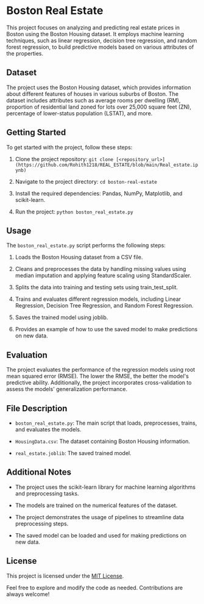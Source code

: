 # Boston Real Estate

This project focuses on analyzing and predicting real estate prices in Boston using the Boston Housing dataset. It employs machine learning techniques, such as linear regression, decision tree regression, and random forest regression, to build predictive models based on various attributes of the properties.

## Dataset

The project uses the Boston Housing dataset, which provides information about different features of houses in various suburbs of Boston. The dataset includes attributes such as average rooms per dwelling (RM), proportion of residential land zoned for lots over 25,000 square feet (ZN), percentage of lower-status population (LSTAT), and more.

## Getting Started

To get started with the project, follow these steps:

1. Clone the project repository: `git clone [<repository_url>](https://github.com/Rohith1218/REAL_ESTATE/blob/main/Real_estate.ipynb)`

2. Navigate to the project directory: `cd boston-real-estate`

3. Install the required dependencies: Pandas, NumPy, Matplotlib, and scikit-learn.

4. Run the project: `python boston_real_estate.py`

## Usage

The `boston_real_estate.py` script performs the following steps:

1. Loads the Boston Housing dataset from a CSV file.

2. Cleans and preprocesses the data by handling missing values using median imputation and applying feature scaling using StandardScaler.

3. Splits the data into training and testing sets using train_test_split.

4. Trains and evaluates different regression models, including Linear Regression, Decision Tree Regression, and Random Forest Regression.

5. Saves the trained model using joblib.

6. Provides an example of how to use the saved model to make predictions on new data.

## Evaluation

The project evaluates the performance of the regression models using root mean squared error (RMSE). The lower the RMSE, the better the model's predictive ability. Additionally, the project incorporates cross-validation to assess the models' generalization performance.

## File Description

- `boston_real_estate.py`: The main script that loads, preprocesses, trains, and evaluates the models.

- `HousingData.csv`: The dataset containing Boston Housing information.

- `real_estate.joblib`: The saved trained model.

## Additional Notes

- The project uses the scikit-learn library for machine learning algorithms and preprocessing tasks.

- The models are trained on the numerical features of the dataset.

- The project demonstrates the usage of pipelines to streamline data preprocessing steps.

- The saved model can be loaded and used for making predictions on new data.

## License

This project is licensed under the [MIT License](LICENSE).

Feel free to explore and modify the code as needed. Contributions are always welcome!

